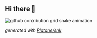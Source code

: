 ## Hi there 👋

<!--
**MciG-ggg/MciG-ggg** is a ✨ _special_ ✨ repository because its `README.md` (this file) appears on your GitHub profile.

Here are some ideas to get you started:

- 🔭 I’m currently working on ...
- 🌱 I’m currently learning ...
- 👯 I’m looking to collaborate on ...
- 🤔 I’m looking for help with ...
- 💬 Ask me about ...
- 📫 How to reach me: ...
- 😄 Pronouns: ...
- ⚡ Fun fact: ...
-->
<picture>
  <source media="(prefers-color-scheme: dark)" srcset="[https://raw.githubusercontent.com/platane/platane/output/github-contribution-grid-snake-dark.svg](https://platane.me/snk/)">
  <source media="(prefers-color-scheme: light)" srcset="[https://raw.githubusercontent.com/platane/platane/output/github-contribution-grid-snake.svg](https://platane.me/snk/)">
  <img alt="github contribution grid snake animation" src="[https://raw.githubusercontent.com/platane/platane/output/github-contribution-grid-snake.svg](https://platane.me/snk/)">
</picture>

_generated with [Platane/snk](https://github.com/Platane/snk)_


